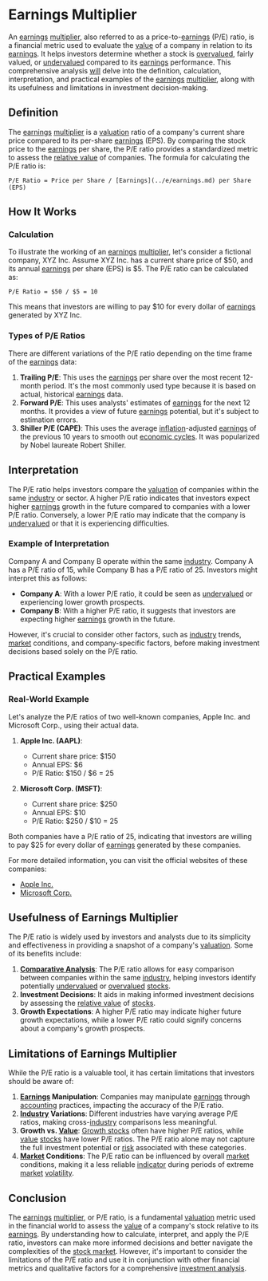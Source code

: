 # Earnings Multiplier

An [earnings](../e/earnings.md) [multiplier](../m/multiplier.md), also referred to as a price-to-[earnings](../e/earnings.md) (P/E) ratio, is a financial metric used to evaluate the [value](../v/value.md) of a company in relation to its [earnings](../e/earnings.md). It helps investors determine whether a stock is [overvalued](../o/overvalued.md), fairly valued, or [undervalued](../u/undervalued.md) compared to its [earnings](../e/earnings.md) performance. This comprehensive analysis [will](../w/will.md) delve into the definition, calculation, interpretation, and practical examples of the [earnings](../e/earnings.md) [multiplier](../m/multiplier.md), along with its usefulness and limitations in investment decision-making.

## Definition

The [earnings](../e/earnings.md) [multiplier](../m/multiplier.md) is a [valuation](../v/valuation.md) ratio of a company's current share price compared to its per-share [earnings](../e/earnings.md) (EPS). By comparing the stock price to the [earnings](../e/earnings.md) per share, the P/E ratio provides a standardized metric to assess the [relative value](../r/relative_value.md) of companies. The formula for calculating the P/E ratio is:

```
P/E Ratio = Price per Share / [Earnings](../e/earnings.md) per Share (EPS)
```

## How It Works

### Calculation

To illustrate the working of an [earnings](../e/earnings.md) [multiplier](../m/multiplier.md), let's consider a fictional company, XYZ Inc. Assume XYZ Inc. has a current share price of $50, and its annual [earnings](../e/earnings.md) per share (EPS) is $5. The P/E ratio can be calculated as:

```
P/E Ratio = $50 / $5 = 10
```

This means that investors are willing to pay $10 for every dollar of [earnings](../e/earnings.md) generated by XYZ Inc.

### Types of P/E Ratios

There are different variations of the P/E ratio depending on the time frame of the [earnings](../e/earnings.md) data:

1. **Trailing P/E**: This uses the [earnings](../e/earnings.md) per share over the most recent 12-month period. It's the most commonly used type because it is based on actual, historical [earnings](../e/earnings.md) data.
2. **Forward P/E**: This uses analysts' estimates of [earnings](../e/earnings.md) for the next 12 months. It provides a view of future [earnings](../e/earnings.md) potential, but it's subject to estimation errors.
3. **Shiller P/E (CAPE)**: This uses the average [inflation](../i/inflation.md)-adjusted [earnings](../e/earnings.md) of the previous 10 years to smooth out [economic cycles](../e/economic_cycles.md). It was popularized by Nobel laureate Robert Shiller.

## Interpretation

The P/E ratio helps investors compare the [valuation](../v/valuation.md) of companies within the same [industry](../i/industry.md) or sector. A higher P/E ratio indicates that investors expect higher [earnings](../e/earnings.md) growth in the future compared to companies with a lower P/E ratio. Conversely, a lower P/E ratio may indicate that the company is [undervalued](../u/undervalued.md) or that it is experiencing difficulties.

### Example of Interpretation

Company A and Company B operate within the same [industry](../i/industry.md). Company A has a P/E ratio of 15, while Company B has a P/E ratio of 25. Investors might interpret this as follows:

- **Company A**: With a lower P/E ratio, it could be seen as [undervalued](../u/undervalued.md) or experiencing lower growth prospects.
- **Company B**: With a higher P/E ratio, it suggests that investors are expecting higher [earnings](../e/earnings.md) growth in the future.

However, it's crucial to consider other factors, such as [industry](../i/industry.md) trends, [market](../m/market.md) conditions, and company-specific factors, before making investment decisions based solely on the P/E ratio.

## Practical Examples

### Real-World Example

Let's analyze the P/E ratios of two well-known companies, Apple Inc. and Microsoft Corp., using their actual data.

1. **Apple Inc. (AAPL)**:
   - Current share price: $150
   - Annual EPS: $6
   - P/E Ratio: $150 / $6 = 25

2. **Microsoft Corp. (MSFT)**:
   - Current share price: $250
   - Annual EPS: $10
   - P/E Ratio: $250 / $10 = 25

Both companies have a P/E ratio of 25, indicating that investors are willing to pay $25 for every dollar of [earnings](../e/earnings.md) generated by these companies.

For more detailed information, you can visit the official websites of these companies:
- [Apple Inc.](https://www.apple.com)
- [Microsoft Corp.](https://www.microsoft.com)

## Usefulness of Earnings Multiplier

The P/E ratio is widely used by investors and analysts due to its simplicity and effectiveness in providing a snapshot of a company's [valuation](../v/valuation.md). Some of its benefits include:

1. **[Comparative Analysis](../c/comparative_analysis.md)**: The P/E ratio allows for easy comparison between companies within the same [industry](../i/industry.md), helping investors identify potentially [undervalued](../u/undervalued.md) or [overvalued](../o/overvalued.md) [stocks](../s/stock.md).
2. **Investment Decisions**: It aids in making informed investment decisions by assessing the [relative value](../r/relative_value.md) of [stocks](../s/stock.md).
3. **Growth Expectations**: A higher P/E ratio may indicate higher future growth expectations, while a lower P/E ratio could signify concerns about a company's growth prospects.

## Limitations of Earnings Multiplier

While the P/E ratio is a valuable tool, it has certain limitations that investors should be aware of:

1. **[Earnings](../e/earnings.md) Manipulation**: Companies may manipulate [earnings](../e/earnings.md) through [accounting](../a/accounting.md) practices, impacting the accuracy of the P/E ratio.
2. **[Industry](../i/industry.md) Variations**: Different industries have varying average P/E ratios, making cross-[industry](../i/industry.md) comparisons less meaningful.
3. **Growth vs. [Value](../v/value.md)**: [Growth stocks](../g/growth_stocks.md) often have higher P/E ratios, while [value](../v/value.md) [stocks](../s/stock.md) have lower P/E ratios. The P/E ratio alone may not capture the full investment potential or [risk](../r/risk.md) associated with these categories.
4. **[Market](../m/market.md) Conditions**: The P/E ratio can be influenced by overall [market](../m/market.md) conditions, making it a less reliable [indicator](../i/indicator.md) during periods of extreme [market](../m/market.md) [volatility](../v/volatility.md).

## Conclusion

The [earnings](../e/earnings.md) [multiplier](../m/multiplier.md), or P/E ratio, is a fundamental [valuation](../v/valuation.md) metric used in the financial world to assess the [value](../v/value.md) of a company's stock relative to its [earnings](../e/earnings.md). By understanding how to calculate, interpret, and apply the P/E ratio, investors can make more informed decisions and better navigate the complexities of the [stock market](../s/stock_market.md). However, it's important to consider the limitations of the P/E ratio and use it in conjunction with other financial metrics and qualitative factors for a comprehensive [investment analysis](../i/investment_analysis.md).